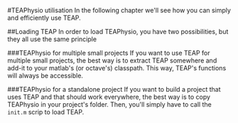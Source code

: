 #TEAPhysio utilisation
In the following chapter we'll see how you can simply and efficiently use TEAP.

##Loading TEAP
In order to load TEAPhysio, you have two possibilities, but they all use the 
same principle

###TEAPhysio for multiple small projects
If you want to use TEAP for multiple small projects, the best way is to extract 
TEAP somewhere and add-it to your matlab's (or octave's) classpath. This way, 
TEAP's functions will always be accessible.

###TEAPhysio for a standalone project
If you want to build a project that uses TEAP and that should work everywhere, 
the best way is to copy TEAPhysio in your project's folder. Then, you'll simply 
have to call the `init.m` scrip to load TEAP.

